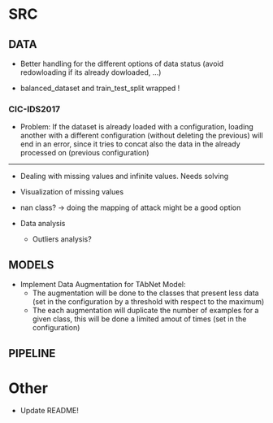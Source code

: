 # SRC

## DATA

- Better handling for the different options of data status (avoid redowloading if its already dowloaded, ...)

- balanced_dataset and train_test_split wrapped !

### CIC-IDS2017

- Problem: If the dataset is already loaded with a configuration, loading another with a different configuration (without deleting the previous) will end in an error, since it tries to concat also the data in the already processed on (previous configuration)

--------------

- Dealing with missing values and infinite values. Needs solving
- Visualization of missing values
- nan class? -> doing the mapping of attack might be a good option

- Data analysis
    - Outliers analysis?

## MODELS

- Implement Data Augmentation for TAbNet Model:
    - The augmentation will be done to the classes that present less data (set in the configuration by a threshold with respect to the maximum)
    - The each augmentation will duplicate the number of examples for a given class, this will be done a limited amout of times (set in the configuration)

## PIPELINE

# Other

- Update README!